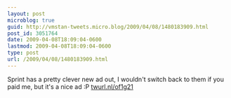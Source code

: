 ```yaml
---
layout: post
microblog: true
guid: http://vmstan-tweets.micro.blog/2009/04/08/1480183909.html
post_id: 3051764
date: 2009-04-08T18:09:04-0600
lastmod: 2009-04-08T18:09:04-0600
type: post
url: /2009/04/08/1480183909.html
---
```

Sprint has a pretty clever new ad out, I wouldn't switch back to them if you paid me, but it's a nice ad :P  [twurl.nl/of1g21](http://twurl.nl/of1g21)
